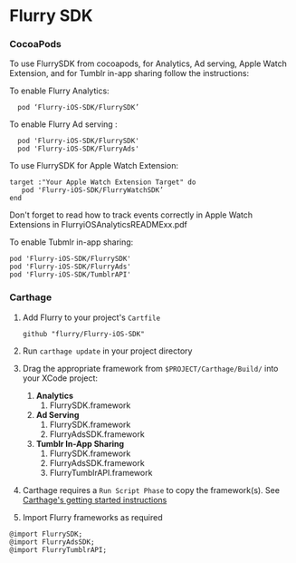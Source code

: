 Flurry SDK
==========

### CocoaPods

To use FlurrySDK from cocoapods, for Analytics, Ad serving,  Apple Watch Extension, and for Tumblr in-app sharing follow the instructions:


To enable Flurry Analytics:

```
  pod ‘Flurry-iOS-SDK/FlurrySDK’
```


To enable Flurry Ad serving  : 

```
  pod 'Flurry-iOS-SDK/FlurrySDK'
  pod 'Flurry-iOS-SDK/FlurryAds'
```


To use FlurrySDK for Apple Watch Extension:    
```
target :"Your Apple Watch Extension Target" do 
   pod 'Flurry-iOS-SDK/FlurryWatchSDK’
end   
```
Don't forget to read how to track events correctly in Apple Watch Extensions  in FlurryiOSAnalyticsREADMExx.pdf  


To enable Tubmlr in-app sharing: 
```
pod 'Flurry-iOS-SDK/FlurrySDK'
pod 'Flurry-iOS-SDK/FlurryAds'
pod 'Flurry-iOS-SDK/TumblrAPI'
```

### Carthage

1. Add Flurry to your project's `Cartfile`

    ```
    github "flurry/Flurry-iOS-SDK"
    ```

2. Run `carthage update` in your project directory
3. Drag the appropriate framework from `$PROJECT/Carthage/Build/` into your XCode project:
    1. **Analytics**
        1. FlurrySDK.framework
    2. **Ad Serving**
        1. FlurrySDK.framework
        2. FlurryAdsSDK.framework
    3. **Tumblr In-App Sharing**
        1. FlurrySDK.framework
        2. FlurryAdsSDK.framework
	    3. FlurryTumblrAPI.framework
4. Carthage requires a `Run Script Phase` to copy the framework(s). See [Carthage's getting started instructions](https://github.com/carthage/carthage#getting-started)
5. Import Flurry frameworks as required

```
@import FlurrySDK;
@import FlurryAdsSDK;
@import FlurryTumblrAPI;
```
